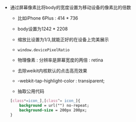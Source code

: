 - 通过屏幕像素比将body的宽度设置为移动设备的像素比的倍数
	- 比如iPhone 6Plus : 414 * 736
	- body设置为1242 * 2208
	- 缩放比设置为1/3,就能正好的在设备上完美展示
	- `window.devicePixelRatio`
	- 物理像素 : 分辨率是屏幕宽度的两倍 : retina

	- 去除weikit内核默认的点击高亮效果
	- -webkit-tap-highlight-color : transiparent;

	
	
	- 抽取公用代码

	```css
	[class*=icon_],[class^= icon_]{
		background = url("") no-repeat;
		background-size = 200px 200px; 
	}
	```